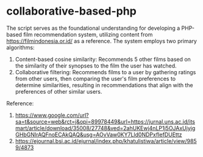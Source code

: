 # collaborative-based-php

The script serves as the foundational understanding for developing a PHP-based film recommendation system, utilizing content from https://filmindonesia.or.id/ as a reference. The system employs two primary algorithms:
1. Content-based cosine similarity: Recommends 5 other films based on the similarity of their synopses to the film the user has watched.
2. Collaborative filtering: Recommends films to a user by gathering ratings from other users, then comparing the user's film preferences to determine similarities, resulting in recommendations that align with the preferences of other similar users.

Reference:
1. https://www.google.com/url?sa=t&source=web&rct=j&opi=89978449&url=https://jurnal.uns.ac.id/itsmart/article/download/35008/27748&ved=2ahUKEwj4nLP1j5OJAxUjyjgGHbGNIrAQFnoECAkQAQ&usg=AOvVaw0KY7Lld0NDPxfIefDUEttz
2. https://ejournal.bsi.ac.id/ejurnal/index.php/khatulistiwa/article/view/9859/4873
